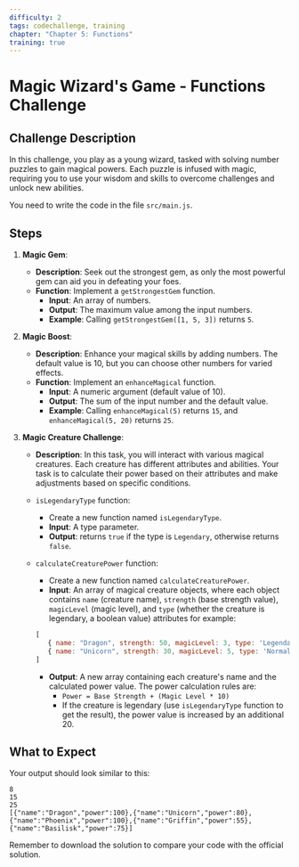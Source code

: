 ```yaml
---
difficulty: 2
tags: codechallenge, training
chapter: "Chapter 5: Functions"
training: true
---
```


# Magic Wizard's Game - Functions Challenge

## Challenge Description

In this challenge, you play as a young wizard, tasked with solving number puzzles to gain magical powers. Each puzzle is infused with magic, requiring you to use your wisdom and skills to overcome challenges and unlock new abilities.

You need to write the code in the file `src/main.js`.

## Steps

1. **Magic Gem**:
   - **Description**: Seek out the strongest gem, as only the most powerful gem can aid you in defeating your foes.
   - **Function**: Implement a `getStrongestGem` function.
     - **Input**: An array of numbers.
     - **Output**: The maximum value among the input numbers.
     - **Example**: Calling `getStrongestGem([1, 5, 3])` returns `5`.

2. **Magic Boost**:
   - **Description**: Enhance your magical skills by adding numbers. The default value is 10, but you can choose other numbers for varied effects.
   - **Function**: Implement an `enhanceMagical` function.
     - **Input**: A numeric argument (default value of 10).
     - **Output**: The sum of the input number and the default value.
     - **Example**: Calling `enhanceMagical(5)` returns `15`, and `enhanceMagical(5, 20)` returns `25`.

3. **Magic Creature Challenge**:
   - **Description**: In this task, you will interact with various magical creatures. Each creature has different attributes and abilities. Your task is to calculate their power based on their attributes and make adjustments based on specific conditions.
   - `isLegendaryType` function: 
      - Create a new function named `isLegendaryType`.
       - **Input**: A type parameter.
       - **Output**: returns `true` if the type is `Legendary`, otherwise returns `false`.
   - `calculateCreaturePower` function:
      - Create a new function named `calculateCreaturePower`.
      - **Input**: An array of magical creature objects, where each object contains `name` (creature name), `strength` (base strength value), `magicLevel` (magic level), and `type` (whether the creature is legendary, a boolean value) attributes for example: 
      
      ```javascript
      [
         { name: "Dragon", strength: 50, magicLevel: 3, type: 'Legendary' }, 
         { name: "Unicorn", strength: 30, magicLevel: 5, type: 'Normal' }
      ]
      ```
      - **Output**: A new array containing each creature's name and the calculated power value. The power calculation rules are:
         - `Power = Base Strength + (Magic Level * 10)`
         - If the creature is legendary (use `isLegendaryType` function to get the result), the power value is increased by an additional 20.

## What to Expect

Your output should look similar to this:

```
8
15
25
[{"name":"Dragon","power":100},{"name":"Unicorn","power":80},{"name":"Phoenix","power":100},{"name":"Griffin","power":55},{"name":"Basilisk","power":75}]
```
Remember to download the solution to compare your code with the official solution.
